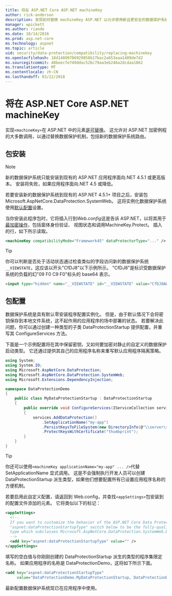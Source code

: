 ```yaml
---
title: 将在 ASP.NET Core ASP.NET machineKey
author: rick-anderson
description: 发现如何替换 machineKey ASP.NET 以允许使用新且更安全的数据保护系统中。
manager: wpickett
ms.author: riande
ms.date: 10/14/2016
ms.prod: asp.net-core
ms.technology: aspnet
ms.topic: article
uid: security/data-protection/compatibility/replacing-machinekey
ms.openlocfilehash: 18d14099786929058b17bac2a653eaa1489de7d2
ms.sourcegitcommit: 48beecfe749ddac52bc79aa3eb246a2dcdaa1862
ms.translationtype: MT
ms.contentlocale: zh-CN
ms.lasthandoff: 03/22/2018
---
```

# <a name="replace-the-aspnet-machinekey-in-aspnet-core"></a>将在 ASP.NET Core ASP.NET machineKey

<a name="compatibility-replacing-machinekey"></a>

实现`<machineKey>`在 ASP.NET 中的元素[是可替换](https://blogs.msdn.microsoft.com/webdev/2012/10/23/cryptographic-improvements-in-asp-net-4-5-pt-2/)。 这允许对 ASP.NET 加密例程的大多数调用，以通过替换数据保护机制，包括新的数据保护系统路由。

## <a name="package-installation"></a>包安装

> [!NOTE]
> 新的数据保护系统只能安装到现有的 ASP.NET 应用程序面向.NET 4.5.1 或更高版本。 安装将失败，如果应用程序面向.NET 4.5 或降低。

若要安装新的数据保护系统到现有的 ASP.NET 4.5.1+ 项目之后，安装包 Microsoft.AspNetCore.DataProtection.SystemWeb。 这将实例化数据保护系统使用[默认配置](xref:security/data-protection/configuration/default-settings)设置。

当你安装此程序包时，它将插入行到*Web.config*这是告诉 ASP.NET，以将其用于[最加密操作](https://blogs.msdn.microsoft.com/webdev/2012/10/23/cryptographic-improvements-in-asp-net-4-5-pt-2/)，包括窗体身份验证、 视图状态和调用MachineKey.Protect。 插入的行，如下所示读取。

```xml
<machineKey compatibilityMode="Framework45" dataProtectorType="..." />
```

>[!TIP]
> 你可以判断是否处于活动状态通过检查类似的字段访问新的数据保护系统`__VIEWSTATE`，这应该以开头"CfDJ8"以下示例所示。 "CfDJ8"是标识受数据保护系统的负载的幻"09 F0 C9 F0"标头的 base64 表示。

```html
<input type="hidden" name="__VIEWSTATE" id="__VIEWSTATE" value="CfDJ8AWPr2EQPTBGs3L2GCZOpk..." />
```

## <a name="package-configuration"></a>包配置

数据保护系统是具有默认零安装程序配置实例化。 但是，由于默认情况下会将密钥保存到本地文件系统，这不起作用的应用程序的场中部署的状态。 若要解决此问题，你可以通过创建一种类型的子类 DataProtectionStartup 提供配置，并重写其 ConfigureServices 方法。

下面是一个示例配置将在其中保留密钥，又如何要加密对静止的自定义的数据保护启动类型。 它还通过提供其自己的应用程序名称来重写默认应用程序隔离策略。

```csharp
using System;
using System.IO;
using Microsoft.AspNetCore.DataProtection;
using Microsoft.AspNetCore.DataProtection.SystemWeb;
using Microsoft.Extensions.DependencyInjection;

namespace DataProtectionDemo
{
    public class MyDataProtectionStartup : DataProtectionStartup
    {
        public override void ConfigureServices(IServiceCollection services)
        {
            services.AddDataProtection()
                .SetApplicationName("my-app")
                .PersistKeysToFileSystem(new DirectoryInfo(@"\\server\share\myapp-keys\"))
                .ProtectKeysWithCertificate("thumbprint");
        }
    }
}
```

>[!TIP]
> 你还可以使用`<machineKey applicationName="my-app" ... />`代替 SetApplicationName 显式调用。 这是不会强制执行开发人员可以创建 DataProtectionStartup 派生类型，如果他们想要配置所有已设置应用程序名称的方便机制。

若要启用此自定义配置，请返回到 Web.config，并查找`<appSettings>`包安装到的配置文件添加的元素。 它将类似以下的标记：

```xml
<appSettings>
  <!--
  If you want to customize the behavior of the ASP.NET Core Data Protection stack, set the
  "aspnet:dataProtectionStartupType" switch below to be the fully-qualified name of a
  type which subclasses Microsoft.AspNetCore.DataProtection.SystemWeb.DataProtectionStartup.
  -->
  <add key="aspnet:dataProtectionStartupType" value="" />
</appSettings>
```

填写的空白值与你刚刚创建的 DataProtectionStartup 派生的类型的程序集限定名称。 如果应用程序的名称是 DataProtectionDemo，这将如下所示下面。

```xml
<add key="aspnet:dataProtectionStartupType"
     value="DataProtectionDemo.MyDataProtectionStartup, DataProtectionDemo" />
```

最新配置数据保护系统现已在应用程序中使用。

